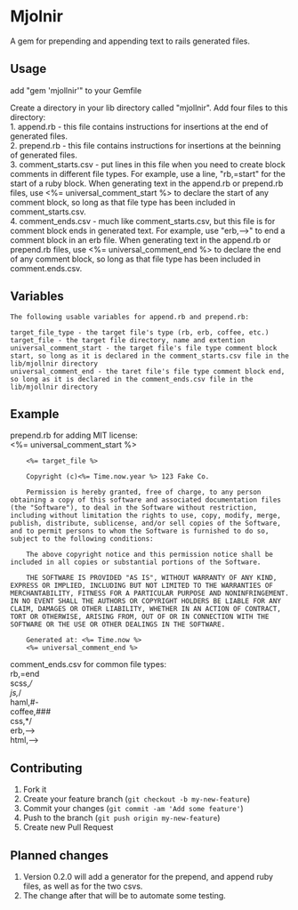 # Mjolnir

A gem for prepending and appending text to rails generated files.

## Usage

add "gem 'mjollnir'" to your Gemfile

Create a directory in your lib directory called "mjollnir".
Add four files to this directory:  
	1. append.rb - this file contains instructions for insertions at the end of generated files.  
	2. prepend.rb - this file contains instructions for insertions at the beinning of generated files.  
	3. comment_starts.csv - put lines in this file when you need to create block comments in different file types.  For example, use a line, "rb,=start" for the start of a ruby block.  When generating text in the append.rb or prepend.rb files, use <%= universal_comment_start %> to declare the start of any comment block, so long as that file type has been included in comment_starts.csv.  
	4. comment_ends.csv - much like comment_starts.csv, but this file is for comment block ends in generated text.  For example, use "erb,-->" to end a comment block in an erb file.  When generating text in the append.rb or prepend.rb files, use <%= universal_comment_end %> to declare the end of any comment block, so long as that file type has been included in comment.ends.csv.  

## Variables

	The following usable variables for append.rb and prepend.rb:  

	target_file_type - the target file's type (rb, erb, coffee, etc.)  
	target_file - the target file directory, name and extention  
	universal_comment_start - the target file's file type comment block start, so long as it is declared in the comment_starts.csv file in the lib/mjollnir directory  
	universal_comment_end - the taret file's file type comment block end, so long as it is declared in the comment_ends.csv file in the lib/mjollnir directory  

## Example

prepend.rb for adding MIT license:  
		<%= universal_comment_start %>

		<%= target_file %>

        Copyright (c)<%= Time.now.year %> 123 Fake Co.

        Permission is hereby granted, free of charge, to any person obtaining a copy of this software and associated documentation files (the "Software"), to deal in the Software without restriction, including without limitation the rights to use, copy, modify, merge, publish, distribute, sublicense, and/or sell copies of the Software, and to permit persons to whom the Software is furnished to do so, subject to the following conditions:

        The above copyright notice and this permission notice shall be included in all copies or substantial portions of the Software.

        THE SOFTWARE IS PROVIDED "AS IS", WITHOUT WARRANTY OF ANY KIND, EXPRESS OR IMPLIED, INCLUDING BUT NOT LIMITED TO THE WARRANTIES OF MERCHANTABILITY, FITNESS FOR A PARTICULAR PURPOSE AND NONINFRINGEMENT. IN NO EVENT SHALL THE AUTHORS OR COPYRIGHT HOLDERS BE LIABLE FOR ANY CLAIM, DAMAGES OR OTHER LIABILITY, WHETHER IN AN ACTION OF CONTRACT, TORT OR OTHERWISE, ARISING FROM, OUT OF OR IN CONNECTION WITH THE SOFTWARE OR THE USE OR OTHER DEALINGS IN THE SOFTWARE.

        Generated at: <%= Time.now %>
		<%= universal_comment_end %>

comment_ends.csv for common file types:  
rb,=end  
scss,*/  
js,*/  
haml,#-  
coffee,###  
css,*/  
erb,-->  
html,-->  



## Contributing

1. Fork it
2. Create your feature branch (`git checkout -b my-new-feature`)
3. Commit your changes (`git commit -am 'Add some feature'`)
4. Push to the branch (`git push origin my-new-feature`)
5. Create new Pull Request

## Planned changes

1. Version 0.2.0 will add a generator for the prepend, and append ruby files, as well as for the two csvs.
2.  The change after that will be to automate some testing.
